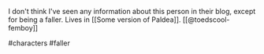I don't think I've seen any information about this person in their blog, except for being a faller. Lives in [[Some version of Paldea]]. [[@toedscool-femboy]]

#characters #faller 